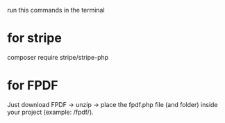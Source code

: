 run this commands in the terminal
# for stripe
composer require stripe/stripe-php


# for FPDF
Just download FPDF
 → unzip → place the fpdf.php file (and folder) inside your project (example: /fpdf/).
